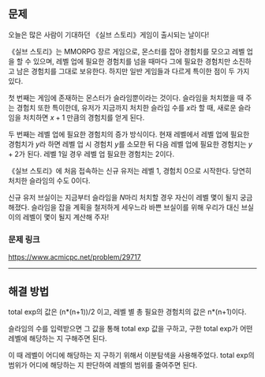 ## 문제

오늘은 많은 사람이 기대하던 《실브 스토리》게임이 출시되는 날이다!

《실브 스토리》는 MMORPG 장르 게임으로, 몬스터를 잡아 경험치를 모으고 레벨 업을 할 수 있으며, 레벨 업에 필요한 경험치를 넘을 때마다 그에 필요한 경험치만 소진하고 남은 경험치를 그대로 보유한다. 하지만 일반 게임들과 다르게 특이한 점이 두 가지 있다.

첫 번째는 게임에 존재하는 몬스터가 슬라임뿐이라는 것이다. 슬라임을 처치했을 때 주는 경험치 또한 특이한데, 유저가 지금까지 처치한 슬라임 수를
$x$라 할 때, 새로운 슬라임을 처치하면
$x + 1$ 만큼의 경험치를 얻게 된다.

두 번째는 레벨 업에 필요한 경험치의 증가 방식이다. 현재 레벨에서 레벨 업에 필요한 경험치가
$y$라 하면 레벨 업 시 경험치
$y$를 소모한 뒤 다음 레벨 업에 필요한 경험치는
$y + 2$가 된다. 레벨
$1$일 경우 레벨 업 필요한 경험치는
$2$이다.

《실브 스토리》에 처음 접속하는 신규 유저는 레벨
$1$, 경험치
$0$으로 시작한다. 당연히 처치한 슬라임의 수도
$0$이다.

신규 유저 브실이는 지금부터 슬라임을
$N$마리 처치할 경우 자신이 레벨 몇이 될지 궁금해졌다. 슬라임을 잡을 계획을 철저하게 세우느라 바쁜 브실이를 위해 우리가 대신 브실이의 레벨이 몇이 될지 계산해 주자!

### 문제 링크

https://www.acmicpc.net/problem/29717

---

## 해결 방법

total exp의 값은 (n*(n+1))/2 이고, 레벨 별 총 필요한 경험치의 값은 n*(n+1)이다.

슬라임의 수를 입력받으면 그 값을 통해 total exp 값을 구하고, 구한 total exp가 어떤 레벨에 해당하는 지 구해주면 된다.

이 때 레벨이 어디에 해당하는 지 구하기 위해서 이분탐색을 사용해주었다.
total exp의 범위가 어디에 해당하는 지 판단하여 레벨의 범위를 줄여주면 된다.

